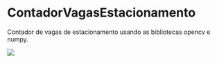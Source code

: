 ﻿# ContadorVagasEstacionamento

Contador de vagas de estacionamento usando as bibliotecas opencv e numpy.

![](https://github.com/LuizFelipee96/ContadorEstacionamento/blob/main/example%20(1).gif)

